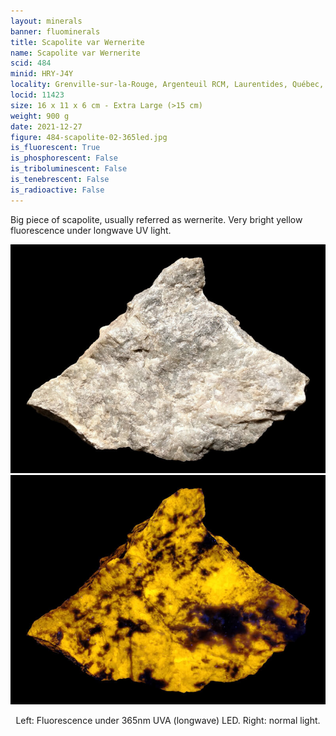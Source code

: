 ```yaml
---
layout: minerals
banner: fluominerals
title: Scapolite var Wernerite
name: Scapolite var Wernerite
scid: 484
minid: HRY-J4Y
locality: Grenville-sur-la-Rouge, Argenteuil RCM, Laurentides, Québec, Canada
locid: 11423
size: 16 x 11 x 6 cm - Extra Large (>15 cm)
weight: 900 g
date: 2021-12-27
figure: 484-scapolite-02-365led.jpg
is_fluorescent: True
is_phosphorescent: False
is_triboluminescent: False
is_tenebrescent: False
is_radioactive: False
---
```

Big piece of scapolite, usually referred as wernerite. Very bright yellow fluorescence under longwave UV light.

<figure style='text-align:center; margin:0 auto; width:100%;'>
 <div class='image-slider'>
  <img src='/img/minerals/484-scapolite-01-visible.jpg'>
  <div class='image-slider-image'>
   <img src='/img/minerals/484-scapolite-02-365led.jpg'>
   <div class='image-slider-dot'></div>
  </div>
 </div>
 <figcaption style='padding:1em 0 2em'>Left: Fluorescence under 365nm UVA (longwave) LED. Right: normal light.</figcaption>
</figure>

